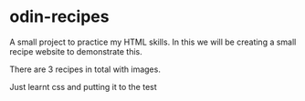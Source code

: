 # odin-recipes

A small project to practice my HTML skills. In this we will be creating a small recipe website to demonstrate this.

There are 3 recipes in total with images.

Just learnt css and putting it to the test